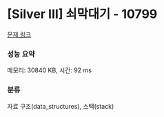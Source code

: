 # [Silver III] 쇠막대기 - 10799 

[문제 링크](https://www.acmicpc.net/problem/10799) 

### 성능 요약

메모리: 30840 KB, 시간: 92 ms

### 분류

자료 구조(data_structures), 스택(stack)

